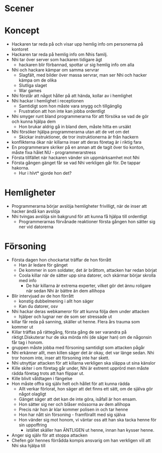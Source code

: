Scener
======

Koncept
=======

* Hackaren tar reda på och visar upp hemlig info om personerna på kontoret
* Hackaren tar reda på hemlig info om Nhis familj. 
* Nhi tar över server som hackaren tidigare ägt
  * hackaren blir förbannad, spottar ur sig hemlig info om alla
* Nhi och hackare kämpar om samma servrar
  * Slagfält, med bilder över massa servrar, man ser Nhi och hacker kämpa om de olika
  * Slutliga slaget
  * War games
* Nhi förstår att något håller på att hända, kollar av i hemlighet
* Nhi hackar i hemlighet i receptionen
  * Samtidigt som hon måste vara snygg och tillgänglig
  * Frustration att hon inte kan jobba ordentligt
* Nhi smyger runt bland programmerarna för att försöka se vad de gör och kunna hjälpa dem
  * Hon brukar aldrig gå in bland dem, måste hitta en ursäkt
* Nhi försöker hjälpa programmerarna utan att de vet om det
	* Skickar instruktioner, de tror instruktionerna är från hackern
* konflikterna ökar när killarna inser att deras företag är i riktig fara
* En programmerare skriker på en annan att de tagit över tio konton, måste fixa hålet NU - programmerarstress
* Första tillfället när hackaren vänder sin uppmärksamhet mot Nhi
* Första gången gänget får se vad Nhi verkligen går för. De tappar hakorna.
  * Hur i h*lv*t* gjorde hon det?

Hemligheter
===========

* Programmerarna börjar avslöja hemligheter frivilligt, när de inser att hacker ändå kan avslöja
* Nhi tvingas avslöja sin bakgrund för att kunna få hjälpa till ordentligt
	* Programmerarnas förvånade reaktioner första gången hon sätter sig ner vid datorerna

Försoning
=========

* Första dagen hon chockartat träffar de hon förrått
  * Han är ledare för gänget
  * De kommer in som soldater, det är bråttom, attacken har redan börjat
  * Coola killar när de sätter upp sina datorer, och skärmar börjar skrolla med info  
    * De här killarna är extrema experter, vilket gör det ännu roligare när sedan Nhi är bättre än dem allihopa
* Blir intervjuad av de hon förrått
  * konstig dubbelmening i allt hon säger
  * Kan du datorer, osv
* Nhi hackar deras webkameror för att kunna följa dem under attacken
  * hjälper och lugnar ner de som ser stressade ut
* killar får reda på sanning, skäller ut henne. Flera års trauma som kommer ut
* Killar träffas på rättegång, första gång de ser varandra på riktigt.Diskuterar hur de ska mörda nhi (de säger han) om de någonsin får tag i honom. 
* gruppen måste jobba med försoning samtidigt som attacken pågår
* Nhi erkänner allt, men killen säger det är okay, det var länge sedan. Nhi tror honom inte, inser att försoning inte har skett.
* Nhi utnyttjar attacken för att killarna verkligen ska släppa ut sina känslor
* Kille skiter i om företag går under, Nhi är extremt upprörd men måste rädda företag trots att han flippar ut. 
* Kille blivit våldtagen i fängelse
* Hon måste offra sig själv helt och hållet för att kunna rädda
  * Allt verkar förlorat, hon säger att det finns ett sätt, om de själva gör något olagligt
  * Gänget säger att det kan de inte göra, isåfall är hon ensam.
  * Hon sätter sig ner och blåser mössorna av dem allihopa
  * Precis när hon är klar kommer polisen in och tar henne
  * Hon har nått sin försoning - framförallt med sig själva
  * Hon vänder sig mot honom, vi väntar oss att han ska tacka henne för sin uppoffring
    * istället skäller han ÄNTLIGEN ut henne, innan han kysser henne.
* Anger sig själv för att stoppa attacken
* Chefen gör hennes förrådda kompis ansvarig om han verkligen vill att Nhi ska hjälpa till
